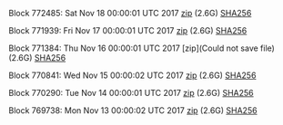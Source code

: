 Block 772485: Sat Nov 18 00:00:01 UTC 2017 [zip](https://transfer.sh/aHlBf/bootstrap.dat.20171118.zip) (2.6G) [SHA256](https://transfer.sh/plsVA/sha256.txt)

Block 771939: Fri Nov 17 00:00:01 UTC 2017 [zip](https://transfer.sh/YW8xj/bootstrap.dat.20171117.zip) (2.6G) [SHA256](https://transfer.sh/uWF6R/sha256.txt)

Block 771384: Thu Nov 16 00:00:01 UTC 2017 [zip](Could not save file) (2.6G) [SHA256](https://transfer.sh/OiEIC/sha256.txt)

Block 770841: Wed Nov 15 00:00:02 UTC 2017 [zip](https://transfer.sh/qKL4u/bootstrap.dat.20171115.zip) (2.6G) [SHA256](https://transfer.sh/eFN4n/sha256.txt)

Block 770290: Tue Nov 14 00:00:01 UTC 2017 [zip](https://transfer.sh/2ZNeb/bootstrap.dat.20171114.zip) (2.6G) [SHA256](https://transfer.sh/8geWr/sha256.txt)

Block 769738: Mon Nov 13 00:00:02 UTC 2017 [zip](https://transfer.sh/ldzXv/bootstrap.dat.20171113.zip) (2.6G) [SHA256](https://transfer.sh/16eFT8/sha256.txt)
